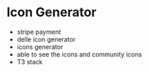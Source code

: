 # Icon Generator 
- stripe payment
- delle icon generator
- icons generator
- able to see the icons and community icons
- T3 stack 